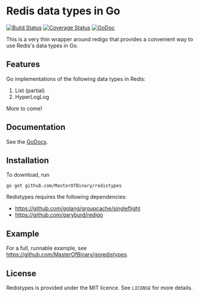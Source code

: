 Redis data types in Go
======================

[![Build Status](https://travis-ci.org/MasterOfBinary/redistypes.svg?branch=master)](https://travis-ci.org/MasterOfBinary/redistypes)
[![Coverage Status](https://coveralls.io/repos/github/MasterOfBinary/redistypes/badge.svg?branch=master)](https://coveralls.io/github/MasterOfBinary/redistypes?branch=master)
[![GoDoc](https://godoc.org/github.com/MasterOfBinary/redistypes?status.svg)](https://godoc.org/github.com/MasterOfBinary/redistypes)

This is a very thin wrapper around redigo that provides a convenient way to use Redis's data types in Go.

Features
--------

Go implementations of the following data types in Redis:

1. List (partial)
2. HyperLogLog

More to come!

Documentation
-------------

See the [GoDocs](https://godoc.org/github.com/MasterOfBinary/redistypes).

Installation
------------

To download, run

    go get github.com/MasterOfBinary/redistypes

Redistypes requires the following dependencies:

* https://github.com/golang/groupcache/singleflight
* https://github.com/garyburd/redigo

Example
-------

For a full, runnable example, see https://github.com/MasterOfBinary/goredistypes.

License
-------

Redistypes is provided under the MIT licence. See `LICENSE` for more details.
